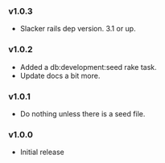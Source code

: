 
### v1.0.3

* Slacker rails dep version. 3.1 or up.


### v1.0.2

* Added a db:development:seed rake task.
* Update docs a bit more.


### v1.0.1

* Do nothing unless there is a seed file.


### v1.0.0

* Initial release